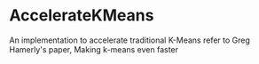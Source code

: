 # AccelerateKMeans
An implementation to accelerate traditional K-Means refer to Greg Hamerly's paper, Making k-means even faster
